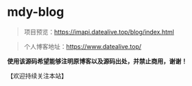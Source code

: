 # mdy-blog
> 项目预览：https://imapi.datealive.top/blog/index.html

> 个人博客地址：https://www.datealive.top/

**使用该源码希望能够注明原博客以及源码出处，并禁止商用，谢谢！**


【欢迎持续关注本站】
